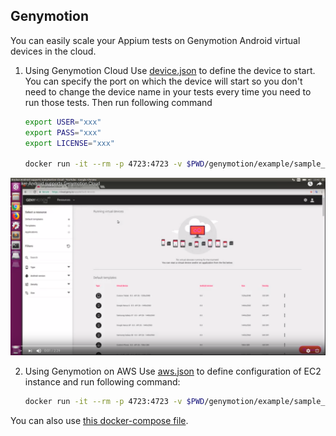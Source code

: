 Genymotion
----------

You can easily scale your Appium tests on Genymotion Android virtual devices in the cloud. 

1. Using Genymotion Cloud
	Use [device.json](genymotion/example/sample_devices/devices.json) to define the device to start. You can specify the port on which the device will start so you don't need to change the device name in your tests every time you need to run those tests. Then run following command

	```bash
	export USER="xxx"
	export PASS="xxx"
	export LICENSE="xxx"

	docker run -it --rm -p 4723:4723 -v $PWD/genymotion/example/sample_devices:/root/tmp -e TYPE=genycloud -e USER=$USER -e PASS=$PASS -e LICENSE=$LICENSE butomo1989/docker-android-genymotion
	```

<p align="center">
   <a href="https://youtu.be/jXhUEyaVeMY"><img src="./images/Genymotion_cloud.png" alt="Docker-Android supports Genymotion Cloud" width="600"></a>
</p>

2. Using Genymotion on AWS
	Use [aws.json](genymotion/example/sample_devices/aws.json) to define configuration of EC2 instance and run following command:

	```bash
	docker run -it --rm -p 4723:4723 -v $PWD/genymotion/example/sample_devices:/root/tmp -v ~/.aws:/root/.aws -e TYPE=aws butomo1989/docker-android-genymotion
	```

You can also use [this docker-compose file](genymotion/example/geny.yml). 
